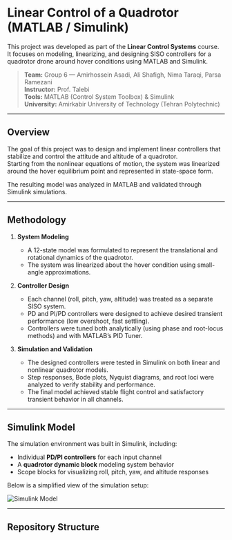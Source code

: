 # Linear Control of a Quadrotor (MATLAB / Simulink)

This project was developed as part of the **Linear Control Systems** course.  
It focuses on modeling, linearizing, and designing SISO controllers for a quadrotor drone around hover conditions using MATLAB and Simulink.

> **Team:** Group 6 — Amirhossein Asadi, Ali Shafigh, Nima Taraqi, Parsa Ramezani  
> **Instructor:** Prof. Talebi  
> **Tools:** MATLAB (Control System Toolbox) & Simulink  
> **University:** Amirkabir University of Technology (Tehran Polytechnic)

---

## Overview

The goal of this project was to design and implement linear controllers that stabilize and control the attitude and altitude of a quadrotor.  
Starting from the nonlinear equations of motion, the system was linearized around the hover equilibrium point and represented in state-space form.

The resulting model was analyzed in MATLAB and validated through Simulink simulations.

---

## Methodology

1. **System Modeling**  
   - A 12-state model was formulated to represent the translational and rotational dynamics of the quadrotor.  
   - The system was linearized about the hover condition using small-angle approximations.

2. **Controller Design**  
   - Each channel (roll, pitch, yaw, altitude) was treated as a separate SISO system.  
   - PD and PI/PD controllers were designed to achieve desired transient performance (low overshoot, fast settling).  
   - Controllers were tuned both analytically (using phase and root-locus methods) and with MATLAB’s PID Tuner.

3. **Simulation and Validation**  
   - The designed controllers were tested in Simulink on both linear and nonlinear quadrotor models.  
   - Step responses, Bode plots, Nyquist diagrams, and root loci were analyzed to verify stability and performance.  
   - The final model achieved stable flight control and satisfactory transient behavior in all channels.

---

## Simulink Model

The simulation environment was built in Simulink, including:
- Individual **PD/PI controllers** for each input channel  
- A **quadrotor dynamic block** modeling system behavior  
- Scope blocks for visualizing roll, pitch, yaw, and altitude responses  

Below is a simplified view of the simulation setup:

![Simulink Model](docs/figures/simulink_overview.png)

---

## Repository Structure

